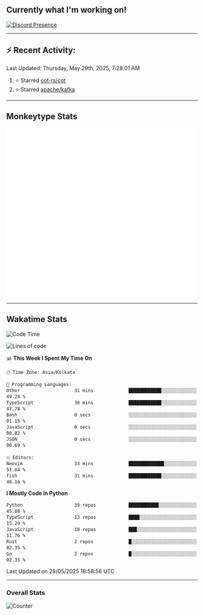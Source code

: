## Currently what I'm working on!
[![Discord Presence](https://lanyard.cnrad.dev/api/534981034400284712)](https://discord.com/users/534981034400284712)

---

## :zap: Recent Activity:
<!--RECENT_ACTIVITY:last_update-->
Last Updated: Thursday, May 29th, 2025, 7:28:01 AM
<!--RECENT_ACTIVITY:last_update_end-->
<!--RECENT_ACTIVITY:start-->
1. ⭐ Starred [cot-rs/cot](https://github.com/cot-rs/cot)<br>
2. ⭐ Starred [apache/kafka](https://github.com/apache/kafka)<br>
<!--RECENT_ACTIVITY:end-->

---

## Monkeytype Stats
<a href="https://monkeytype.com/profile/dhanus">
  <img src="https://raw.githubusercontent.com/Dhanus3133/Dhanus3133/monkeytype/monkeytype-lb.svg" alt="Monkeytype Profile" />
</a>

---

## Wakatime Stats
<!--START_SECTION:waka-->
![Code Time](http://img.shields.io/badge/Code%20Time-2%2C707%20hrs%2050%20mins-blue)

![Lines of code](https://img.shields.io/badge/From%20Hello%20World%20I%27ve%20Written-4.7%20million%20lines%20of%20code-blue)

📊 **This Week I Spent My Time On** 

```text
🕑︎ Time Zone: Asia/Kolkata

💬 Programming Languages: 
Other                    31 mins             ████████████░░░░░░░░░░░░░   49.24 % 
TypeScript               30 mins             ████████████░░░░░░░░░░░░░   47.78 % 
Bash                     0 secs              ░░░░░░░░░░░░░░░░░░░░░░░░░   01.15 % 
JavaScript               0 secs              ░░░░░░░░░░░░░░░░░░░░░░░░░   00.82 % 
JSON                     0 secs              ░░░░░░░░░░░░░░░░░░░░░░░░░   00.69 % 

🔥 Editors: 
Neovim                   33 mins             █████████████░░░░░░░░░░░░   51.84 % 
fish                     31 mins             ████████████░░░░░░░░░░░░░   48.16 % 
```

**I Mostly Code in Python** 

```text
Python                   39 repos            ███████████░░░░░░░░░░░░░░   45.88 % 
TypeScript               13 repos            ████░░░░░░░░░░░░░░░░░░░░░   15.29 % 
JavaScript               10 repos            ███░░░░░░░░░░░░░░░░░░░░░░   11.76 % 
Rust                     2 repos             █░░░░░░░░░░░░░░░░░░░░░░░░   02.35 % 
Go                       2 repos             █░░░░░░░░░░░░░░░░░░░░░░░░   02.35 % 
```




 Last Updated on 28/05/2025 18:58:56 UTC
<!--END_SECTION:waka-->
---

### Overall Stats

<img src="https://moe-counter.glitch.me/get/@Dhanus3133?theme=asoul" alt="Counter" />
